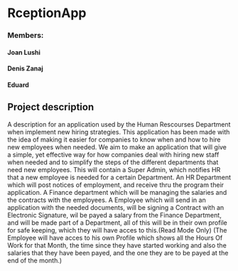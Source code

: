 # RceptionApp

### Members:

#### Joan Lushi

#### Denis Zanaj

#### Eduard 


## Project description

A description for an application used by the Human Rescourses Department when implement new hiring strategies.
This application has been made with the idea of making it easier for companies to know when and how to hire new employees when needed.
We aim to make an application that will give a simple, yet effective way for how companies deal with hiring new staff when needed and to simplify the steps of the different departments that need new employees.
This will contain a Super Admin, which notifies HR that a new employee is needed for a certain Department.
An HR Department which will post notices of employment, and receive thru the program their application.
A Finance department which will be managing the salaries and the contracts with the employees.
A Employee which will send in an application with the needed documents, will be signing a Contract with an Electronic Signature, wil be payed a salary from the Finance Department, and will be made part of a Department, all of this will be in their own profile for safe keeping, which they will have acces to this.(Read Mode Only)
(The Employee will have acces to his own Profile which shows all the Hours Of Work for that Month, the time since they have started working and also the salaries that they have been payed, and the one they are to be payed at the end of the month.)



